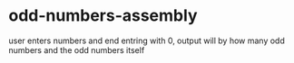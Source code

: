# odd-numbers-assembly
user enters numbers and end entring with 0, output will by how many odd numbers and the odd numbers itself

